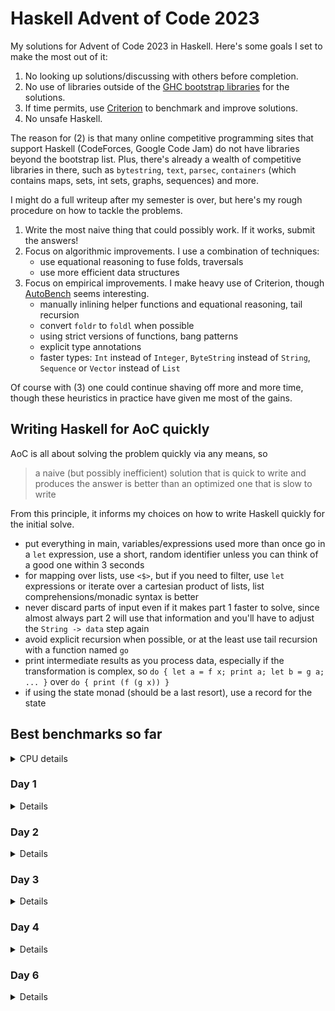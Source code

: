 # Haskell Advent of Code 2023
My solutions for Advent of Code 2023 in Haskell.  Here's some goals I
set to make the most out of it:

1. No looking up solutions/discussing with others before completion.
2. No use of libraries outside of the [GHC bootstrap
  libraries](https://downloads.haskell.org/~ghc/latest/docs/html/libraries/index.html)
  for the solutions.
3. If time permits, use
  [Criterion](https://hackage.haskell.org/package/criterion) to
  benchmark and improve solutions.
4. No unsafe Haskell.

The reason for (2) is that many online competitive programming sites
that support Haskell (CodeForces, Google Code Jam) do not have
libraries beyond the bootstrap list.  Plus, there's already a wealth
of competitive libraries in there, such as `bytestring`, `text`,
`parsec`, `containers` (which contains maps, sets, int sets, graphs,
sequences) and more.

I might do a full writeup after my semester is over, but here's my
rough procedure on how to tackle the problems.

1. Write the most naive thing that could possibly work.  If it works,
   submit the answers!
2. Focus on algorithmic improvements.  I use a combination of
   techniques:
   - use equational reasoning to fuse folds, traversals
   - use more efficient data structures
3. Focus on empirical improvements.  I make heavy use of Criterion,
   though [AutoBench](https://github.com/mathandley/AutoBench) seems
   interesting.
   - manually inlining helper functions and equational reasoning, tail
     recursion
   - convert `foldr` to `foldl` when possible
   - using strict versions of functions, bang patterns
   - explicit type annotations
   - faster types: `Int` instead of `Integer`, `ByteString` instead of
     `String`, `Sequence` or `Vector` instead of `List`

Of course with (3) one could continue shaving off more and more time,
though these heuristics in practice have given me most of the gains.

## Writing Haskell for AoC quickly
AoC is all about solving the problem quickly via any means, so

> a naive (but possibly inefficient) solution that is quick to write
> and produces the answer is better than an optimized one that is slow
> to write

From this principle, it informs my choices on how to write Haskell
quickly for the initial solve.

- put everything in main, variables/expressions used more than once go
  in a `let` expression, use a short, random identifier unless you can
  think of a good one within 3 seconds
- for mapping over lists, use `<$>`, but if you need to filter, use
  `let` expressions or iterate over a cartesian product of lists, list
  comprehensions/monadic syntax is better
- never discard parts of input even if it makes part 1 faster to
  solve, since almost always part 2 will use that information and
  you'll have to adjust the `String -> data` step again
- avoid explicit recursion when possible, or at the least use tail
  recursion with a function named `go`
- print intermediate results as you process data, especially if the
  transformation is complex, so `do { let a = f x; print a; let b = g
  a; ... }` over `do { print (f (g x)) }`
- if using the state monad (should be a last resort), use a record for
  the state

## Best benchmarks so far
<details>
<summary>CPU details</summary>

```
Apple M1 Pro, 32 GB RAM, 10 Threads
```
</details>

### Day 1
<details>

```
benchmarking day1/part1
time                 119.3 μs   (119.2 μs .. 119.5 μs)
                     1.000 R²   (1.000 R² .. 1.000 R²)
mean                 119.4 μs   (119.2 μs .. 119.5 μs)
std dev              532.6 ns   (424.8 ns .. 700.4 ns)

benchmarking day1/part2
time                 732.2 μs   (731.3 μs .. 733.2 μs)
                     1.000 R²   (1.000 R² .. 1.000 R²)
mean                 732.5 μs   (731.1 μs .. 733.9 μs)
std dev              4.863 μs   (3.902 μs .. 6.437 μs)
```
</details>

### Day 2
<details>

```
benchmarking day2/part1
time                 1.049 μs   (1.042 μs .. 1.055 μs)
                     1.000 R²   (1.000 R² .. 1.000 R²)
mean                 1.048 μs   (1.046 μs .. 1.051 μs)
std dev              8.988 ns   (7.142 ns .. 11.40 ns)

benchmarking day2/part2
time                 1.894 μs   (1.890 μs .. 1.898 μs)
                     1.000 R²   (1.000 R² .. 1.000 R²)
mean                 1.894 μs   (1.891 μs .. 1.900 μs)
std dev              13.86 ns   (7.967 ns .. 22.19 ns)

```
</details>

### Day 3
<details>

```
benchmarking day3/part1
time                 1.613 ms   (1.611 ms .. 1.617 ms)
                     1.000 R²   (1.000 R² .. 1.000 R²)
mean                 1.635 ms   (1.630 ms .. 1.640 ms)
std dev              18.89 μs   (15.61 μs .. 23.14 μs)

benchmarking day3/part2
time                 776.8 μs   (771.6 μs .. 783.0 μs)
                     1.000 R²   (0.999 R² .. 1.000 R²)
mean                 774.0 μs   (772.1 μs .. 777.1 μs)
std dev              8.316 μs   (6.077 μs .. 12.97 μs)
```
</details>

### Day 4
<details>

```
benchmarking day4/part1
time                 5.101 μs   (5.094 μs .. 5.109 μs)
                     1.000 R²   (1.000 R² .. 1.000 R²)
mean                 5.112 μs   (5.108 μs .. 5.116 μs)
std dev              12.92 ns   (10.65 ns .. 15.63 ns)

benchmarking day4/part2
time                 15.88 μs   (15.85 μs .. 15.91 μs)
                     1.000 R²   (1.000 R² .. 1.000 R²)
mean                 15.91 μs   (15.89 μs .. 15.92 μs)
std dev              37.82 ns   (24.82 ns .. 55.72 ns)
```
</details>


### Day 6
<details>

```
benchmarking day6/part1
time                 297.7 ns   (297.1 ns .. 298.2 ns)
                     1.000 R²   (1.000 R² .. 1.000 R²)
mean                 297.7 ns   (297.0 ns .. 298.7 ns)
std dev              2.811 ns   (2.189 ns .. 3.954 ns)

benchmarking day6/part2
time                 50.17 ms   (49.36 ms .. 51.08 ms)
                     0.999 R²   (0.999 R² .. 1.000 R²)
mean                 51.24 ms   (50.85 ms .. 51.71 ms)
std dev              808.2 μs   (604.3 μs .. 1.106 ms)
```
</details>
